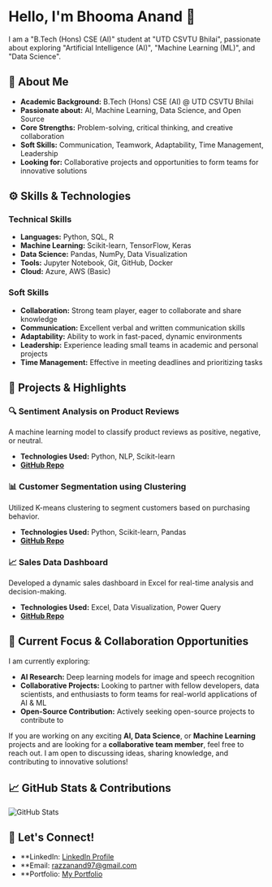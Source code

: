 # Hello, I'm Bhooma Anand 👋

I am a "B.Tech (Hons) CSE (AI)" student at "UTD CSVTU Bhilai", passionate about exploring "Artificial Intelligence (AI)", "Machine Learning (ML)", and "Data Science". 

## 💼 About Me
- **Academic Background:** B.Tech (Hons) CSE (AI) @ UTD CSVTU Bhilai
- **Passionate about:** AI, Machine Learning, Data Science, and Open Source
- **Core Strengths:** Problem-solving, critical thinking, and creative collaboration
- **Soft Skills:** Communication, Teamwork, Adaptability, Time Management, Leadership
- **Looking for:** Collaborative projects and opportunities to form teams for innovative solutions

## ⚙️ Skills & Technologies

### **Technical Skills**
- **Languages:** Python, SQL, R
- **Machine Learning:** Scikit-learn, TensorFlow, Keras
- **Data Science:** Pandas, NumPy, Data Visualization
- **Tools:** Jupyter Notebook, Git, GitHub, Docker
- **Cloud:** Azure, AWS (Basic)
  
### **Soft Skills**
- **Collaboration:** Strong team player, eager to collaborate and share knowledge
- **Communication:** Excellent verbal and written communication skills
- **Adaptability:** Ability to work in fast-paced, dynamic environments
- **Leadership:** Experience leading small teams in academic and personal projects
- **Time Management:** Effective in meeting deadlines and prioritizing tasks

## 🚀 Projects & Highlights

### 🔍 **Sentiment Analysis on Product Reviews**
A machine learning model to classify product reviews as positive, negative, or neutral.
- **Technologies Used:** Python, NLP, Scikit-learn
- **[GitHub Repo](https://github.com/your-username/sentiment-analysis)**

### 📊 **Customer Segmentation using Clustering**
Utilized K-means clustering to segment customers based on purchasing behavior.
- **Technologies Used:** Python, Scikit-learn, Pandas
- **[GitHub Repo](https://github.com/your-username/customer-segmentation)**

### 📈 **Sales Data Dashboard**
Developed a dynamic sales dashboard in Excel for real-time analysis and decision-making.
- **Technologies Used:** Excel, Data Visualization, Power Query
- **[GitHub Repo](https://github.com/your-username/sales-dashboard)**

## 🌱 **Current Focus & Collaboration Opportunities**
I am currently exploring:
- **AI Research:** Deep learning models for image and speech recognition
- **Collaborative Projects:** Looking to partner with fellow developers, data scientists, and enthusiasts to form teams for real-world applications of AI & ML
- **Open-Source Contribution:** Actively seeking open-source projects to contribute to

If you are working on any exciting **AI, Data Science**, or **Machine Learning** projects and are looking for a **collaborative team member**, feel free to reach out. I am open to discussing ideas, sharing knowledge, and contributing to innovative solutions!

## 📈 GitHub Stats & Contributions

![GitHub Stats](https://github-readme-stats.vercel.app/api?username=your-username&show_icons=true&hide_title=true&count_private=true&hide=prs&theme=dark&border_radius=5)

## 📢 Let's Connect!
- **LinkedIn: [LinkedIn Profile](https://www.linkedin.com/in/bhooma-anand-b78798273/)
- **Email: razzanand97@gmail.com
- **Portfolio: [My Portfolio](https://your-portfolio.com)

